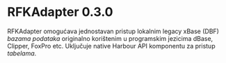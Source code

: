 # RFKAdapter 0.3.0

RFKAdapter omogućava jednostavan pristup lokalnim legacy xBase (DBF) *bazama podataka* originalno korištenim u programskim jezicima dBase, Clipper, FoxPro etc. Uključuje native Harbour API komponentu za pristup *tabelama*.